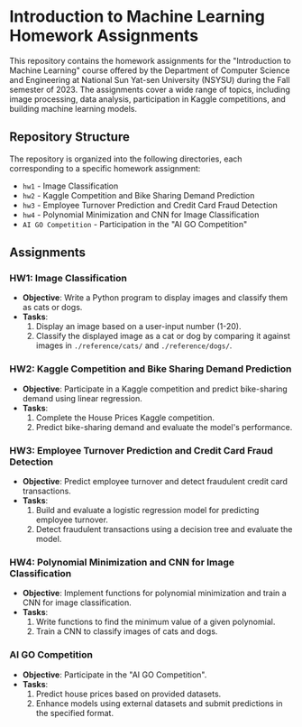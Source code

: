 # Introduction to Machine Learning Homework Assignments

This repository contains the homework assignments for the "Introduction to Machine Learning" course offered by the Department of Computer Science and Engineering at National Sun Yat-sen University (NSYSU) during the Fall semester of 2023. The assignments cover a wide range of topics, including image processing, data analysis, participation in Kaggle competitions, and building machine learning models.

## Repository Structure

The repository is organized into the following directories, each corresponding to a specific homework assignment:

- `hw1` - Image Classification
- `hw2` - Kaggle Competition and Bike Sharing Demand Prediction
- `hw3` - Employee Turnover Prediction and Credit Card Fraud Detection
- `hw4` - Polynomial Minimization and CNN for Image Classification
- `AI GO Competition` - Participation in the "AI GO Competition"

## Assignments

### HW1: Image Classification

- **Objective**: Write a Python program to display images and classify them as cats or dogs.
- **Tasks**:
  1. Display an image based on a user-input number (1-20).
  2. Classify the displayed image as a cat or dog by comparing it against images in `./reference/cats/` and `./reference/dogs/`.

### HW2: Kaggle Competition and Bike Sharing Demand Prediction

- **Objective**: Participate in a Kaggle competition and predict bike-sharing demand using linear regression.
- **Tasks**:
  1. Complete the House Prices Kaggle competition.
  2. Predict bike-sharing demand and evaluate the model's performance.

### HW3: Employee Turnover Prediction and Credit Card Fraud Detection

- **Objective**: Predict employee turnover and detect fraudulent credit card transactions.
- **Tasks**:
  1. Build and evaluate a logistic regression model for predicting employee turnover.
  2. Detect fraudulent transactions using a decision tree and evaluate the model.

### HW4: Polynomial Minimization and CNN for Image Classification

- **Objective**: Implement functions for polynomial minimization and train a CNN for image classification.
- **Tasks**:
  1. Write functions to find the minimum value of a given polynomial.
  2. Train a CNN to classify images of cats and dogs.

### AI GO Competition

- **Objective**: Participate in the "AI GO Competition".
- **Tasks**:
  1. Predict house prices based on provided datasets.
  2. Enhance models using external datasets and submit predictions in the specified format.


